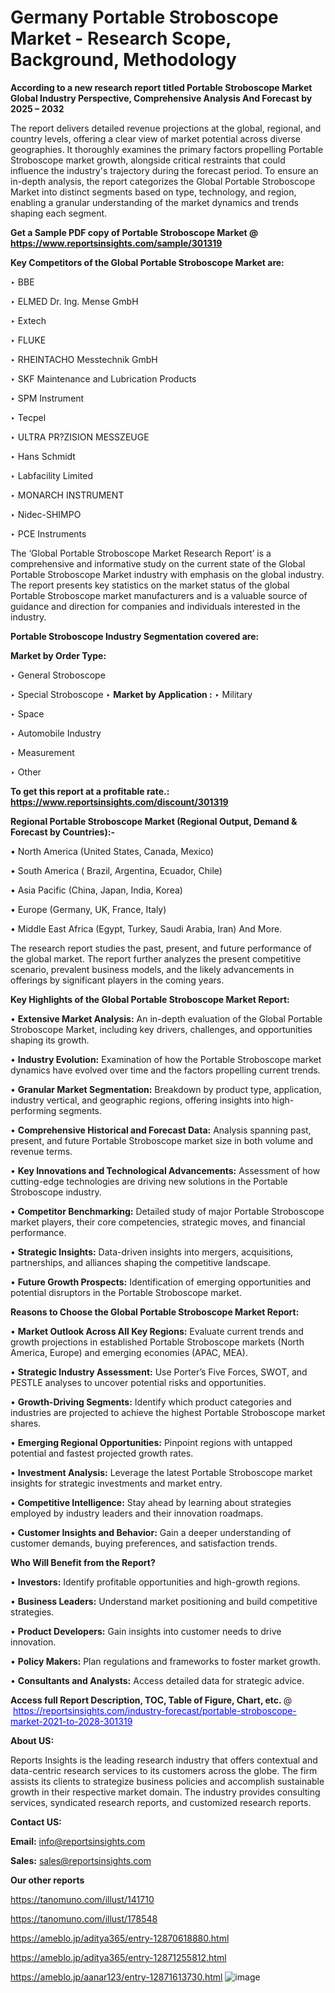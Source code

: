 # Germany Portable Stroboscope Market - Research Scope, Background, Methodology

<strong>According to a new research report titled Portable Stroboscope Market Global Industry Perspective, Comprehensive Analysis And Forecast by 2025 – 2032</strong>

The report delivers detailed revenue projections at the global, regional, and country levels, offering a clear view of market potential across diverse geographies. It thoroughly examines the primary factors propelling Portable Stroboscope market growth, alongside critical restraints that could influence the industry's trajectory during the forecast period. To ensure an in-depth analysis, the report categorizes the Global Portable Stroboscope Market into distinct segments based on type, technology, and region, enabling a granular understanding of the market dynamics and trends shaping each segment.

<strong>Get a Sample PDF copy of Portable Stroboscope Market </strong><strong>@<a href=https://www.reportsinsights.com/sample/301319 style=color:#0000ff;> https://www.reportsinsights.com/sample/301319</a></strong></font>

<strong>Key Competitors of the Global Portable Stroboscope Market are:</strong>

‣ BBE

‣ ELMED Dr. Ing. Mense GmbH

‣ Extech

‣ FLUKE

‣ RHEINTACHO Messtechnik GmbH

‣ SKF Maintenance and Lubrication Products

‣ SPM Instrument

‣ Tecpel

‣ ULTRA PR?ZISION MESSZEUGE

‣ Hans Schmidt

‣ Labfacility Limited

‣ MONARCH INSTRUMENT

‣ Nidec-SHIMPO

‣ PCE Instruments

The ‘Global Portable Stroboscope Market Research Report’ is a comprehensive and informative study on the current state of the Global Portable Stroboscope Market industry with emphasis on the global industry. The report presents key statistics on the market status of the global Portable Stroboscope market manufacturers and is a valuable source of guidance and direction for companies and individuals interested in the industry.

<strong>Portable Stroboscope Industry Segmentation covered are:</strong>

<strong>Market by Order Type: </strong>

‣ General Stroboscope

‣ Special Stroboscope
‣ 
<strong>Market by Application :</strong>
‣ Military

‣ Space

‣ Automobile Industry

‣ Measurement

‣ Other

<strong>To get this report at a profitable rate.: <a href=https://www.reportsinsights.com/discount/301319 style=color:#0000ff;>https://www.reportsinsights.com/discount/301319</a></strong></font>

<strong>Regional Portable Stroboscope Market (Regional Output, Demand &amp; Forecast by Countries):-</strong>

• North America (United States, Canada, Mexico)

• South America ( Brazil, Argentina, Ecuador, Chile)

• Asia Pacific (China, Japan, India, Korea)

• Europe (Germany, UK, France, Italy)

• Middle East Africa (Egypt, Turkey, Saudi Arabia, Iran) And More.

The research report studies the past, present, and future performance of the global market. The report further analyzes the present competitive scenario, prevalent business models, and the likely advancements in offerings by significant players in the coming years.

<strong>Key Highlights of the Global Portable Stroboscope Market Report:</strong>

• <strong>Extensive Market Analysis:</strong> An in-depth evaluation of the Global Portable Stroboscope Market, including key drivers, challenges, and opportunities shaping its growth.

• <strong>Industry Evolution:</strong> Examination of how the Portable Stroboscope market dynamics have evolved over time and the factors propelling current trends.

• <strong>Granular Market Segmentation:</strong> Breakdown by product type, application, industry vertical, and geographic regions, offering insights into high-performing segments.

• <strong>Comprehensive Historical and Forecast Data:</strong> Analysis spanning past, present, and future Portable Stroboscope market size in both volume and revenue terms.

• <strong>Key Innovations and Technological Advancements:</strong> Assessment of how cutting-edge technologies are driving new solutions in the Portable Stroboscope industry.

• <strong>Competitor Benchmarking:</strong> Detailed study of major Portable Stroboscope market players, their core competencies, strategic moves, and financial performance.

• <strong>Strategic Insights:</strong> Data-driven insights into mergers, acquisitions, partnerships, and alliances shaping the competitive landscape.

• <strong>Future Growth Prospects:</strong> Identification of emerging opportunities and potential disruptors in the Portable Stroboscope market.

<strong>Reasons to Choose the Global Portable Stroboscope Market Report:</strong>

• <strong>Market Outlook Across All Key Regions:</strong> Evaluate current trends and growth projections in established Portable Stroboscope markets (North America, Europe) and emerging economies (APAC, MEA).

• <strong>Strategic Industry Assessment:</strong> Use Porter’s Five Forces, SWOT, and PESTLE analyses to uncover potential risks and opportunities.

• <strong>Growth-Driving Segments:</strong> Identify which product categories and industries are projected to achieve the highest Portable Stroboscope market shares.

• <strong>Emerging Regional Opportunities:</strong> Pinpoint regions with untapped potential and fastest projected growth rates.

• <strong>Investment Analysis:</strong> Leverage the latest Portable Stroboscope market insights for strategic investments and market entry.

• <strong>Competitive Intelligence:</strong> Stay ahead by learning about strategies employed by industry leaders and their innovation roadmaps.

• <strong>Customer Insights and Behavior:</strong> Gain a deeper understanding of customer demands, buying preferences, and satisfaction trends.

<strong>Who Will Benefit from the Report?</strong>

• <strong>Investors:</strong> Identify profitable opportunities and high-growth regions.

• <strong>Business Leaders:</strong> Understand market positioning and build competitive strategies.

• <strong>Product Developers:</strong> Gain insights into customer needs to drive innovation.

• <strong>Policy Makers:</strong> Plan regulations and frameworks to foster market growth.

• <strong>Consultants and Analysts:</strong> Access detailed data for strategic advice.
</ul>
<strong>Access full Report Description, TOC, Table of Figure, Chart, etc. </strong>@  <a href=https://reportsinsights.com/industry-forecast/portable-stroboscope-market-2021-to-2028-301319 style=color:#0000ff;>https://reportsinsights.com/industry-forecast/portable-stroboscope-market-2021-to-2028-301319</a></font>

<strong><strong>About US</strong>:</strong>

Reports Insights is the leading research industry that offers contextual and data-centric research services to its customers across the globe. The firm assists its clients to strategize business policies and accomplish sustainable growth in their respective market domain. The industry provides consulting services, syndicated research reports, and customized research reports.

<strong>Contact US:</strong>

<p class=""""><b>Email:</b> <a href=mailto:info@reportsinsights.com>info@reportsinsights.com</a></p>
<p class=""""><b>Sales:</b> <a href=mailto:sales@reportsinsights.com>sales@reportsinsights.com</a></p>

<strong>Our other reports</strong>

<a href=https://tanomuno.com/illust/141710>https://tanomuno.com/illust/141710</a>

<a href=https://tanomuno.com/illust/178548>https://tanomuno.com/illust/178548</a>

<a href=https://ameblo.jp/aditya365/entry-12870618880.html>https://ameblo.jp/aditya365/entry-12870618880.html</a>

<a href=https://ameblo.jp/aditya365/entry-12871255812.html>https://ameblo.jp/aditya365/entry-12871255812.html</a>

<a href=https://ameblo.jp/aanar123/entry-12871613730.html>https://ameblo.jp/aanar123/entry-12871613730.html</a>
![image](https://github.com/user-attachments/assets/70b877c6-f4c5-43fb-8735-37b516bb742d)
